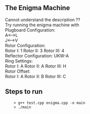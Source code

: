 ## The Enigma Machine
Cannot understand the description ?? <br />
Try running the enigma machine with <br />
Plugboard Configuration: <br />
A<-->L<br />
J<-->V<br />
Rotor Configuration:<br />
Rotor I: 1  Rotor II: 3  Rotor III: 4<br />
Reflector Configuration: UKW-A<br />
Ring Settings:<br />
Rotor I: A  Rotor II: A  Rotor III: H<br />
Rotor Offset:<br />
Rotor I: A  Rotor II: B  Rotor III: C<br />

## Steps to run

```
    > g++ test.cpp enigma.cpp -o main
    > ./main
```